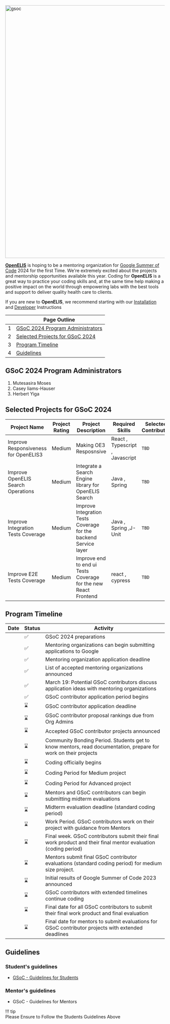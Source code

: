 
 <img src="https://github.com/I-TECH-UW/OpenELIS-Global-2/assets/29783151/a17e5666-156d-4882-91a0-606c8dc2f52e" alt="gsoc" width="800" align="center"/>  

[**OpenELIS**](https://openelis-global.org/) is hoping to be a mentoring organization for [Google Summer of Code](https://summerofcode.withgoogle.com/) 2024 for the first Time.  We're extremely excited about the projects and mentorship opportunities available this year. Coding for **OpenELIS** is a great way to practice your coding skills and, at the same time help making a positive impact on the world through empowering labs with the best tools and support to deliver quality health care to clients.

If you are new to **OpenELIS**, we recommend starting with our [Installation](install.md) and [Developer](dev_setup.md) Instructions

||Page Outline |
|--|--|
  |1|[GSoC 2024 Program Administrators](#gsoc-2024-program-administrators)|
  |2| [Selected Projects for GSoC 2024](#selected-projects-for-gsoc-2024)|
  |3 |[Program Timeline](#program-timeline)|
  |4 |[Guidelines](#guidelines)|


## GSoC 2024 Program Administrators
1. Mutesasira Moses 
1. Casey Iiams-Hauser 
1. Herbert Yiga

## Selected Projects for GSoC 2024
  |Project Name|Project Rating|Project Description|Required Skills |Selected Contributor | Mentors|
  |--|--|--|--|--|--|
  |Improve Responsiveness for OpenELIS3| Medium |Making OE3 Resposnsive|React , Typescript , Javascript| `TBD`| Mutesasira Moses|
  |Improve OpenELIS Search Operations|Medium| Integrate a Search Engine library for OpenELIS Search |Java , Spring |`TBD`| `TBD`|
  |Improve Integration Tests Coverage | Medium| Improve Integration Tests Coverage for the backend Service layer |Java , Spring ,J-Unit|`TBD`| `TBD`|
  |Improve E2E Tests Coverage|  Medium| Improve end to end ui Tests Coverage for the new React Frontend |react , cypress |`TBD`| `TBD`|

## Program Timeline
| Date | Status | Activity |
|------|---|----------|
|      | ✅ | GSoC 2024 preparations |
|      | ✅  | Mentoring organizations can begin submitting applications to Google |
|      | ✅  | Mentoring organization application deadline |
|      | ✅  | List of accepted mentoring organizations announced |
|      | ✅  | March 19: Potential GSoC contributors discuss application ideas with mentoring organizations |
|      | ✅  | GSoC contributor application period begins |
|      | ⌛ | GSoC contributor application deadline |
|      | ⌛ | GSoC contributor proposal rankings due from Org Admins |
|      | ⌛ | Accepted GSoC contributor projects announced |
|      | ⌛ | Community Bonding Period. Students get to know mentors, read documentation, prepare for work on their projects |
|      | ⌛ | Coding officially begins |
|      | ⌛ | Coding Period for Medium project |
|      | ⌛ | Coding Period for Advanced project |
|      | ⌛ | Mentors and GSoC contributors can begin submitting midterm evaluations |
|      | ⌛ | Midterm evaluation deadline (standard coding period) |
|      | ⌛ | Work Period. GSoC contributors work on their project with guidance from Mentors |
|      | ⌛ | Final week. GSoC contributors submit their final work product and their final mentor evaluation (coding period) |
|      | ⌛ | Mentors submit final GSoC contributor evaluations (standard coding period) for medium size project. |
|      | ⌛ | Initial results of Google Summer of Code 2023 announced |
|      | ⌛ | GSoC contributors with extended timelines continue coding |
|      | ⌛ | Final date for all GSoC contributors to submit their final work product and final evaluation |
|      | ⌛ | Final date for mentors to submit evaluations for GSoC contributor projects with extended deadlines |


## Guidelines
### Student's guidelines
* [GSoC - Guidelines for Students](gsocstudentguide.md)
### Mentor's guidelines
* GSoC - Guidelines for Mentors

!!! tip  
    Please Ensure to Follow the Students Guidelines Above

